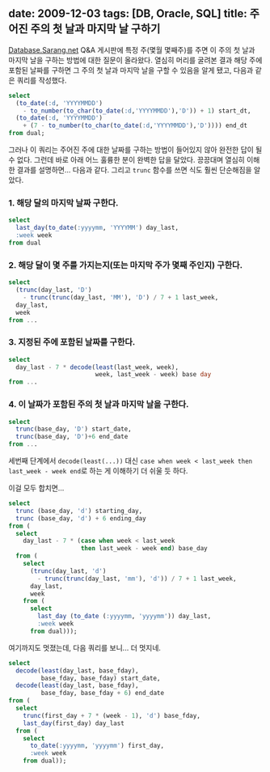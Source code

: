 date: 2009-12-03
tags: [DB, Oracle, SQL]
title: 주어진 주의 첫 날과 마지막 날 구하기
---
[Database.Sarang.net](http://database.sarang.net/) Q&A 게시판에 특정 주(몇월 몇째주)를 주면 이 주의 첫 날과 마지막 날을 구하는 방법에 대한 질문이 올라왔다. 열심히 머리를 굴려본 결과 해당 주에 포함된 날짜를 구하면 그 주의 첫 날과 마지막 날을 구할 수 있음을 알게 됐고, 다음과 같은 쿼리를 작성했다.
<!--more-->

```sql
select
  (to_date(:d, 'YYYYMMDD')
    - to_number(to_char(to_date(:d,'YYYYMMDD'),'D')) + 1) start_dt,
  (to_date(:d, 'YYYYMMDD')
    + (7 - to_number(to_char(to_date(:d,'YYYYMMDD'),'D')))) end_dt
from dual;
```

그러나 이 쿼리는 주어진 주에 대한 날짜를 구하는 방법이 들어있지 않아 완전한 답이 될 수 없다. 그런데 바로 아래 어느 훌륭한 분이 완벽한 답을 달았다. 끙끙대며 열심히 이해한 결과를 설명하면... 다음과 같다. 그리고 `trunc` 함수를 쓰면 식도 훨씬 단순해짐을 알았다.

### 1. 해당 달의 마지막 날짜 구한다.

```sql
select
  last_day(to_date(:yyyymm, 'YYYYMM') day_last,
  :week week
from dual
```

### 2. 해당 달이 몇 주를 가지는지(또는 마지막 주가 몇째 주인지) 구한다.

```sql
select
  (trunc(day_last, 'D')
    - trunc(trunc(day_last, 'MM'), 'D') / 7 + 1 last_week,
  day_last,
  week
from ...
```

### 3. 지정된 주에 포함된 날짜를 구한다.

```sql
select
  day_last - 7 * decode(least(last_week, week),
                        week, last_week - week) base day
from ...
```

### 4. 이 날짜가 포함된 주의 첫 날과 마지막 날을 구한다.

```sql
select
  trunc(base_day, 'D') start_date,
  trunc(base_day, 'D')+6 end_date
from ...
```

세번째 단계에서 `decode(least(...))` 대신 `case when week < last_week then last_week - week end`로 하는 게 이해하기 더 쉬울 듯 하다.

이걸 모두 합치면...

```sql
select
  trunc (base_day, 'd') starting_day,
  trunc (base_day, 'd') + 6 ending_day
from (
  select
    day_last - 7 * (case when week < last_week
                    then last_week - week end) base_day
  from (
    select
      (trunc(day_last, 'd')
        - trunc(trunc(day_last, 'mm'), 'd')) / 7 + 1 last_week,
      day_last,
      week
    from (
      select
        last_day (to_date (:yyyymm, 'yyyymm')) day_last,
        :week week
      from dual)));
```

여기까지도 멋졌는데, 다음 쿼리를 보니... 더 멋지네.

```sql
select
  decode(least(day_last, base_fday),
         base_fday, base_fday) start_date,
  decode(least(day_last, base_fday),
         base_fday, base_fday + 6) end_date
from (
  select
    trunc(first_day + 7 * (week - 1), 'd') base_fday,
    last_day(first_day) day_last
  from (
    select
      to_date(:yyyymm, 'yyyymm') first_day,
      :week week
    from dual));
```
